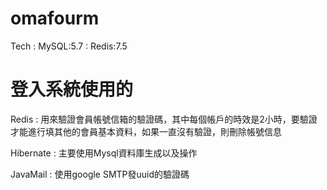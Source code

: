 # omafourm
Tech
: MySQL:5.7
: Redis:7.5

# 登入系統使用的

Redis
: 用來驗證會員帳號信箱的驗證碼，其中每個帳戶的時效是2小時，要驗證才能進行填其他的會員基本資料，如果一直沒有驗證，則刪除帳號信息

Hibernate
: 主要使用Mysql資料庫生成以及操作

JavaMail
: 使用google SMTP發uuid的驗證碼


